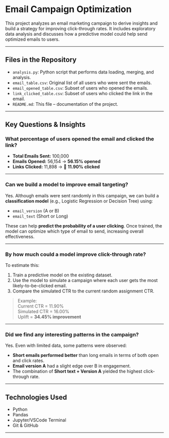 # Email Campaign Optimization

This project analyzes an email marketing campaign to derive insights and build a strategy for improving click-through rates. It includes exploratory data analysis and discusses how a predictive model could help send optimized emails to users.

---

##  Files in the Repository

- `analysis.py`: Python script that performs data loading, merging, and analysis.
- `email_table.csv`: Original list of all users who were sent the emails.
- `email_opened_table.csv`: Subset of users who opened the emails.
- `link_clicked_table.csv`: Subset of users who clicked the link in the email.
- `README.md`: This file – documentation of the project.

---

##  Key Questions & Insights

###  What percentage of users opened the email and clicked the link?

- **Total Emails Sent:** 100,000  
- **Emails Opened:** 56,154 →  **56.15% opened**
- **Links Clicked:** 11,898 → 🔗 **11.90% clicked**

---

###  Can we build a model to improve email targeting?

Yes. Although emails were sent randomly in this campaign, we can build a **classification model** (e.g., Logistic Regression or Decision Tree) using:

- `email_version` (A or B)
- `email_text` (Short or Long)

These can help **predict the probability of a user clicking**. Once trained, the model can optimize which type of email to send, increasing overall effectiveness.

---

###  By how much could a model improve click-through rate?

To estimate this:

1. Train a predictive model on the existing dataset.
2. Use the model to simulate a campaign where each user gets the most likely-to-be-clicked email.
3. Compare the simulated CTR to the current random assignment CTR.

> Example:  
> Current CTR = 11.90%  
> Simulated CTR = 16.00%  
> Uplift = **34.45% improvement**

---

###  Did we find any interesting patterns in the campaign?

Yes. Even with limited data, some patterns were observed:

- **Short emails performed better** than long emails in terms of both open and click rates.
- **Email version A** had a slight edge over B in engagement.
- The combination of **Short text + Version A** yielded the highest click-through rate.

---

##  Technologies Used

- Python 
- Pandas 
- Jupyter/VSCode Terminal
- Git & GitHub

---
